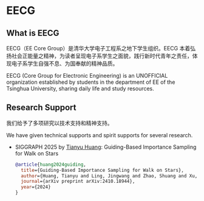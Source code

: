 # EECG

## What is EECG

EECG（EE Core Group）是清华大学电子工程系之地下学生组织。EECG 本着弘扬社会正能量之精神，为读者呈现电子系学生之面貌，践行新时代青年之责任，体现电子系学生自强不息、为国奉献的精神品质。

EECG (Core Group for Electronic Engineering) is an UNOFFICIAL organization established by students in the department of EE of the Tsinghua University, sharing daily life and study resources.

## Research Support

我们给予了多项研究以技术支持和精神支持。

We have given technical supports and spirit supports for several research.

+ SIGGRAPH 2025 by [Tianyu Huang](https://github.com/tyanyuy3125): Guiding-Based Importance Sampling for Walk on Stars

  ```bib
  @article{huang2024guiding,
    title={Guiding-Based Importance Sampling for Walk on Stars},
    author={Huang, Tianyu and Ling, Jingwang and Zhao, Shuang and Xu, Feng},
    journal={arXiv preprint arXiv:2410.18944},
    year={2024}
  }
  ```
